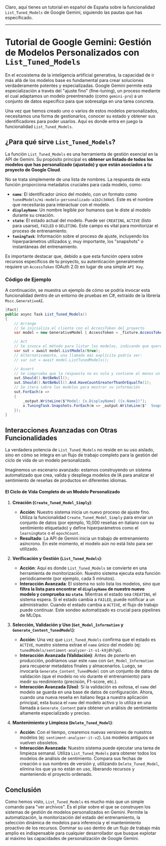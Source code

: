 Claro, aquí tienes un tutorial en español de España sobre la funcionalidad `List_Tuned_Models` de Google Gemini, siguiendo las pautas que has especificado.

---

# Tutorial de Google Gemini: Gestión de Modelos Personalizados con `List_Tuned_Models`

En el ecosistema de la inteligencia artificial generativa, la capacidad de ir más allá de los modelos base es fundamental para crear soluciones verdaderamente potentes y especializadas. Google Gemini permite esta especialización a través del "ajuste fino" (fine-tuning), un proceso mediante el cual adaptamos un modelo preentrenado (como `gemini-pro`) a un conjunto de datos específico para que sobresalga en una tarea concreta.

Una vez que hemos creado uno o varios de estos modelos personalizados, necesitamos una forma de gestionarlos, conocer su estado y obtener sus identificadores para poder usarlos. Aquí es donde entra en juego la funcionalidad `List_Tuned_Models`.

## ¿Para qué sirve `List_Tuned_Models`?

La función `List_Tuned_Models` es una herramienta de gestión esencial en la API de Gemini. Su propósito principal es **obtener un listado de todos los modelos que has personalizado (ajustado) y que están asociados a tu proyecto de Google Cloud**.

No se trata simplemente de una lista de nombres. La respuesta de esta función proporciona metadatos cruciales para cada modelo, como:

*   **`name`**: El identificador único del modelo, con un formato como `tunedModels/mi-modelo-personalizado-a1b2c3d4e5`. Este es el nombre que necesitarás para interactuar con el modelo.
*   **`displayName`**: Un nombre legible por humanos que le diste al modelo durante su creación.
*   **`state`**: El estado actual del modelo. Puede ser `CREATING`, `ACTIVE` (listo para usarse), `FAILED` o `DELETING`. Este campo es vital para monitorizar el proceso de entrenamiento.
*   **`tuningTask`**: Información sobre el proceso de ajuste, incluyendo los hiperparámetros utilizados y, muy importante, los "snapshots" o instantáneas del entrenamiento.

Es importante destacar que, debido a que esta función opera sobre recursos específicos de tu proyecto, su autenticación generalmente requiere un `AccessToken` (OAuth 2.0) en lugar de una simple `API Key`.

### Código de Ejemplo

A continuación, se muestra un ejemplo de cómo se podría invocar esta funcionalidad dentro de un entorno de pruebas en C#, extraído de la librería `Mscc.GenerativeAI`.

```csharp
[Fact]
public async Task List_Tuned_Models()
{
    // Arrange
    // Se inicializa el cliente con el AccessToken del proyecto
    var model = new GenerativeModel { AccessToken = _fixture.AccessToken };

    // Act
    // Se invoca el método para listar los modelos, indicando que queremos los personalizados (tuned)
    var sut = await model.ListModels(true);
    // Alternativamente, una llamada más explícita podría ser:
    // var sut = await model.ListTunedModels();

    // Assert
    // Se comprueba que la respuesta no es nula y contiene al menos un modelo
    sut.Should().NotBeNull();
    sut.Should().NotBeNull().And.HaveCountGreaterThanOrEqualTo(1);
    // Se itera sobre los modelos para mostrar su información
    sut.ForEach(x =>
    {
        _output.WriteLine($"Model: {x.DisplayName} ({x.Name})");
        x.TuningTask.Snapshots.ForEach(m => _output.WriteLine($"  Snapshot: {m}"));
    });
}
```

## Interacciones Avanzadas con Otras Funcionalidades

La verdadera potencia de `List_Tuned_Models` no reside en su uso aislado, sino en cómo se integra en un flujo de trabajo completo para la gestión del ciclo de vida de un modelo personalizado.

Imaginemos un escenario avanzado: estamos construyendo un sistema automatizado que crea, valida y despliega modelos de IA para analizar el sentimiento de reseñas de productos en diferentes idiomas.

#### **El Ciclo de Vida Completo de un Modelo Personalizado**

1.  **Creación (`Create_Tuned_Model_Simply`)**:
    *   **Acción**: Nuestro sistema inicia un nuevo proceso de ajuste fino. Utiliza la funcionalidad `Create_Tuned_Model_Simply` para enviar un conjunto de datos (por ejemplo, 10,000 reseñas en italiano con su sentimiento etiquetado) y define hiperparámetros como el `learningRate` o el `epochCount`.
    *   **Resultado**: La API de Gemini inicia un trabajo de entrenamiento asíncrono. En este momento, el modelo aún no está listo para ser utilizado.

2.  **Verificación y Gestión (`List_Tuned_Models`)**:
    *   **Acción**: Aquí es donde `List_Tuned_Models` se convierte en una herramienta de monitorización. Nuestro sistema ejecuta esta función periódicamente (por ejemplo, cada 5 minutos).
    *   **Interacción Avanzada**: El sistema no solo lista los modelos, sino que **filtra la lista para encontrar el `displayName` de nuestro nuevo modelo y comprueba su `state`**. Mientras el estado sea `CREATING`, el sistema espera. Si el estado cambia a `FAILED`, puede notificar a un administrador. Cuando el estado cambia a `ACTIVE`, el flujo de trabajo puede continuar. Este sondeo automatizado es crucial para pipelines de MLOps.

3.  **Selección, Validación y Uso (`Get_Model_Information` y `Generate_Content_TunedModel`)**:
    *   **Acción**: Una vez que `List_Tuned_Models` confirma que el estado es `ACTIVE`, nuestro sistema extrae el `name` único del modelo (ej: `tunedModels/sentiment-analyzer-it-v1-k9j8h7g6`).
    *   **Interacción Avanzada (Validación)**: Antes de ponerlo en producción, podríamos usar este `name` con `Get_Model_Information` para recuperar metadatos finales y almacenarlos. Luego, se invocaría `Generate_Content_TunedModel` con un conjunto de datos de validación (que el modelo no vio durante el entrenamiento) para medir su rendimiento (precisión, F1-score, etc.).
    *   **Interacción Avanzada (Uso)**: Si la validación es exitosa, el `name` del modelo se guarda en una base de datos de configuración. Ahora, cuando una nueva reseña en italiano llega a nuestra aplicación principal, esta busca el `name` del modelo activo y lo utiliza en una llamada a `Generate_Content` para obtener un análisis de sentimiento altamente especializado y preciso.

4.  **Mantenimiento y Limpieza (`Delete_Tuned_Model`)**:
    *   **Acción**: Con el tiempo, crearemos nuevas versiones de nuestros modelos (ej: `sentiment-analyzer-it-v2`). Los modelos antiguos se vuelven obsoletos.
    *   **Interacción Avanzada**: Nuestro sistema puede ejecutar una tarea de limpieza semanal. Utiliza `List_Tuned_Models` para obtener todos los modelos de análisis de sentimiento. Compara sus fechas de creación o sus nombres de versión y, utilizando `Delete_Tuned_Model`, elimina los que ya no están en uso, liberando recursos y manteniendo el proyecto ordenado.

## Conclusión

Como hemos visto, `List_Tuned_Models` es mucho más que un simple comando para "ver archivos". Es el pilar sobre el que se construyen los sistemas de gestión de modelos personalizados en Gemini. Permite la automatización, la monitorización del estado del entrenamiento, la selección dinámica de modelos para inferencia y el mantenimiento proactivo de los recursos. Dominar su uso dentro de un flujo de trabajo más amplio es indispensable para cualquier desarrollador que busque explotar al máximo las capacidades de personalización de Google Gemini.